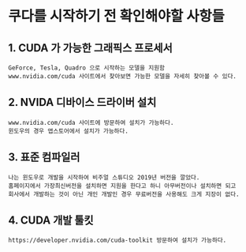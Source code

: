 # 쿠다를 시작하기 전 확인해야할 사항들

## 1. CUDA 가 가능한 그래픽스 프로세서

    GeForce, Tesla, Quadro 으로 시작하는 모델을 지원함
    www.nvidia.com/cuda 사이트에서 찾아보면 가능한 모델을 자세히 찾아볼 수 있다.
    
## 2. NVIDA 디바이스 드라이버 설치

    www.nvidia.com/cuda 사이트에 방문하여 설치가 가능하다.
    윈도우의 경우 앱스토어에서 설치가 가능하다.
    
## 3. 표준 컴파일러

    나는 윈도우로 개발을 시작하여 비주얼 스튜디오 2019년 버전을 깔았다.
    홈페이지에서 가장최신버전을 설치하면 지원을 한다고 하니 아무버전이나 설치하면 되고
    회사에서 개발하는 것이 아닌 개인 개발인 경우 무료버전을 사용해도 크게 지장이 없다.
    
## 4. CUDA 개발 툴킷
    https://developer.nvidia.com/cuda-toolkit 방문하여 설치가 가능하다.
    
    
